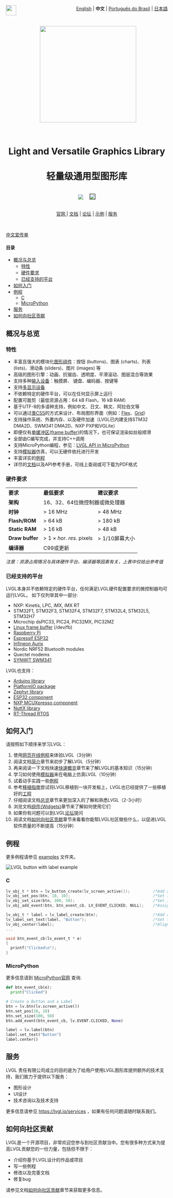 <a href="https://github.com/sponsors/lvgl" target="_blank"><img align="left" src="https://lvgl.io/github-assets/sponsor.png" height="32px"></a>

<p align="right">
  <a href="../README.md">English</a>  |  <b>中文</b> | <a href="./README_pt_BR.md">Português do Brasil</a> | <a href="./README_jp.md">日本語</a>
</p>
<br>

<p align="center">
  <img src="https://lvgl.io/github-assets/logo-colored.png" width=300px>
</p>




  <h1 align="center">Light and Versatile Graphics Library</h1>
  <h1 align="center">轻量级通用型图形库</h1>
  <br>
<div align="center">
  <img src="https://github.com/kisvegabor/test/raw/master/smartwatch_demo.gif">
  &nbsp;
  <img border="1px" src="https://lvgl.io/github-assets/widgets-demo.gif">
</div>

<br>

<p align="center">
<a href="https://lvgl.io" title="Homepage of LVGL">官网 </a> |
<a href="https://docs.lvgl.io/" title="Detailed documentation with 100+ examples">文档</a> |
<a href="https://forum.lvgl.io" title="Get help and help others">论坛</a> |
<a href="https://lvgl.io/demos" title="Demos running in your browser">示例</a> |
<a href="https://lvgl.io/services" title="Graphics design, UI implementation and consulting">服务</a>
</p>

<br>

[中文宣传单](./flyers/LVGL-Chinese-Flyer.pdf)

#### 目录
- [概况与总览](#概况与总览)
  - [特性](#特性)
  - [硬件要求](#硬件要求)
  - [已经支持的平台](#已经支持的平台)
- [如何入门](#如何入门)
- [例程](#例程)
  - [C](#c)
  - [MicroPython](#micropython)
- [服务](#服务)
- [如何向社区贡献](#如何向社区贡献)

## 概况与总览
### 特性
* 丰富且强大的模块化[图形组件](https://docs.lvgl.io/master/widgets/index.html)：按钮 (buttons)、图表 (charts)、列表 (lists)、滑动条 (sliders)、图片 (images) 等
* 高级的图形引擎：动画、抗锯齿、透明度、平滑滚动、图层混合等效果
* 支持多种[输入设备](https://docs.lvgl.io/master/overview/indev.html)：触摸屏、 键盘、编码器、按键等
* 支持[多显示设备](https://docs.lvgl.io/master/overview/display.html)
* 不依赖特定的硬件平台，可以在任何显示屏上运行
* 配置可裁剪（最低资源占用：64 kB Flash，16 kB RAM）
* 基于UTF-8的多语种支持，例如中文、日文、韩文、阿拉伯文等
* 可以通过[类CSS](https://docs.lvgl.io/master/overview/style.html)的方式来设计、布局图形界面（例如：[Flex](https://docs.lvgl.io/master/layouts/flex.html)、[Grid](https://docs.lvgl.io/master/layouts/grid.html)）
* 支持操作系统、外置内存、以及硬件加速（LVGL已内建支持STM32 DMA2D、SWM341 DMA2D、NXP PXP和VGLite）
* 即便仅有[单缓冲区(frame buffer)](https://docs.lvgl.io/master/porting/display.html)的情况下，也可保证渲染如丝般顺滑
* 全部由C编写完成，并支持C++调用
* 支持MicroPython编程，参见：[LVGL API in MicroPython](https://blog.lvgl.io/2019-02-20/micropython-bindings)
* 支持[模拟器](https://docs.lvgl.io/master/get-started/platforms/pc-simulator.html)仿真，可以无硬件依托进行开发
* 丰富详实的[例程](https://github.com/lvgl/lvgl/tree/master/examples)
* 详尽的[文档](http://docs.lvgl.io/)以及API参考手册，可线上查阅或可下载为PDF格式

### 硬件要求

<table>
  <tr>
    <td> <strong>要求</strong> </td>
    <td><strong>最低要求</strong></td>
    <td><strong>建议要求</strong></td>
  </tr>
  <tr>
    <td><strong>架构</strong></td>
    <td colspan="2">16、32、64位微控制器或微处理器</td>
  </tr>
  <tr>
    <td> <strong>时钟</strong></td>
    <td> &gt; 16 MHz</td>
    <td> &gt; 48 MHz</td>
  </tr>

  <tr>
    <td> <strong>Flash/ROM</strong></td>
    <td> &gt; 64 kB </td>
    <td> &gt; 180 kB</td>
  </tr>

  <tr>
    <td> <strong>Static RAM</strong></td>
    <td> &gt; 16 kB </td>
    <td> &gt; 48 kB</td>
  </tr>

  <tr>
    <td> <strong>Draw buffer</strong></td>
    <td> &gt; 1 &times; <em>hor. res.</em> pixels </td>
    <td> &gt; 1/10屏幕大小 </td>
  </tr>

  <tr>
    <td> <strong>编译器</strong></td>
    <td colspan="2"> C99或更新 </td>
  </tr>
</table>

*注意：资源占用情况与具体硬件平台、编译器等因素有关，上表中仅给出参考值*

### 已经支持的平台
LVGL本身并不依赖特定的硬件平台，任何满足LVGL硬件配置要求的微控制器均可运行LVGL。
如下仅列举其中一部分:

- NXP: Kinetis, LPC, iMX, iMX RT
- STM32F1, STM32F3, STM32F4, STM32F7, STM32L4, STM32L5, STM32H7
- Microchip dsPIC33, PIC24, PIC32MX, PIC32MZ
- [Linux frame buffer](https://blog.lvgl.io/2018-01-03/linux_fb) (/dev/fb)
- [Raspberry Pi](http://www.vk3erw.com/index.php/16-software/63-raspberry-pi-official-7-touchscreen-and-littlevgl)
- [Espressif ESP32](https://github.com/lvgl/lv_port_esp32)
- [Infineon Aurix](https://github.com/lvgl/lv_port_aurix)
- Nordic NRF52 Bluetooth modules
- Quectel modems
- [SYNWIT SWM341](https://www.synwit.cn/)

LVGL也支持：
- [Arduino library](https://docs.lvgl.io/master/get-started/platforms/arduino.html)
- [PlatformIO package](https://registry.platformio.org/libraries/lvgl/lvgl)
- [Zephyr library](https://docs.zephyrproject.org/latest/kconfig.html#CONFIG_LVGL)
- [ESP32 component](https://docs.lvgl.io/master/get-started/platforms/espressif.html)
- [NXP MCUXpresso component](https://www.nxp.com/design/software/embedded-software/lvgl-open-source-graphics-library:LITTLEVGL-OPEN-SOURCE-GRAPHICS-LIBRARY)
- [NuttX library](https://docs.lvgl.io/master/get-started/os/nuttx.html)
- [RT-Thread RTOS](https://www.rt-thread.org/document/site/#/rt-thread-version/rt-thread-standard/packages-manual/lvgl-docs/introduction)


## 如何入门
请按照如下顺序来学习LVGL：
1. 使用[网页在线例程](https://lvgl.io/demos)来体验LVGL（3分钟）
2. 阅读文档[简介](https://docs.lvgl.io/master/intro/index.html)章节来初步了解LVGL（5分钟）
3. 再来阅读一下文档快速[快速概览](https://docs.lvgl.io/master/get-started/quick-overview.html)章节来了解LVGL的基本知识（15分钟）
4. 学习如何使用[模拟器](https://docs.lvgl.io/master/get-started/platforms/pc-simulator.html)来在电脑上仿真LVGL（10分钟）
5. 试着动手实践一些[例程](https://github.com/lvgl/lvgl/tree/master/examples)
6. 参考[移植指南](https://docs.lvgl.io/master/porting/index.html)尝试将LVGL移植到一块开发板上，LVGL也已经提供了一些移植好的[工程](https://github.com/lvgl?q=lv_port_)
7. 仔细阅读文档[总览](https://docs.lvgl.io/master/overview/index.html)章节来更加深入的了解和熟悉LVGL（2-3小时）
8. 浏览文档[组件(Widgets)](https://docs.lvgl.io/master/widgets/index.html)章节来了解如何使用它们
9. 如果你有问题可以到LVGL[论坛](http://forum.lvgl.io/)提问
10. 阅读文档[如何向社区贡献](https://docs.lvgl.io/master/CONTRIBUTING.html)章节来看看你能帮LVGL社区做些什么，以促进LVGL软件质量的不断提高（15分钟）

## 例程

更多例程请参见 [examples](https://github.com/lvgl/lvgl/tree/master/examples) 文件夹。

![LVGL button with label example](https://github.com/kisvegabor/test/raw/master/readme_example_2.gif)

### C
```c
lv_obj_t * btn = lv_button_create(lv_screen_active());          /*Add a button to the current screen*/
lv_obj_set_pos(btn, 10, 10);                                    /*Set its position*/
lv_obj_set_size(btn, 100, 50);                                  /*Set its size*/
lv_obj_add_event(btn, btn_event_cb, LV_EVENT_CLICKED, NULL);    /*Assign a callback to the button*/

lv_obj_t * label = lv_label_create(btn);                        /*Add a label to the button*/
lv_label_set_text(label, "Button");                             /*Set the labels text*/
lv_obj_center(label);                                           /*Align the label to the center*/
...

void btn_event_cb(lv_event_t * e)
{
  printf("Clicked\n");
}
```
### MicroPython
更多信息请到 [MicroPython官网](https://docs.lvgl.io/master/get-started/bindings/micropython.html) 查询.
```python
def btn_event_cb(e):
  print("Clicked")

# Create a Button and a Label
btn = lv.btn(lv.screen_active())
btn.set_pos(10, 10)
btn.set_size(100, 50)
btn.add_event(btn_event_cb, lv.EVENT.CLICKED, None)

label = lv.label(btn)
label.set_text("Button")
label.center()
```

## 服务
LVGL 责任有限公司成立的目的是为了给用户使用LVGL图形库提供额外的技术支持，我们致力于提供以下服务：

- 图形设计
- UI设计
- 技术咨询以及技术支持

更多信息请参见 https://lvgl.io/services ，如果有任何问题请随时联系我们。


## 如何向社区贡献
LVGL是一个开源项目，非常欢迎您参与到社区贡献当中。您有很多种方式来为提高LVGL贡献您的一份力量，包括但不限于：

- 介绍你基于LVGL设计的作品或项目
- 写一些例程
- 修改以及完善文档
- 修复bug

请参见文档[如何向社区贡献](https://docs.lvgl.io/master/CONTRIBUTING.html)章节来获取更多信息。
